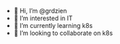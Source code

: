 - 👋 Hi, I’m @grdzien
- 👀 I’m interested in IT
- 🌱 I’m currently learning k8s
- 💞️ I’m looking to collaborate on k8s


<!---
grdzien/grdzien is a ✨ special ✨ repository because its `README.md` (this file) appears on your GitHub profile.
You can click the Preview link to take a look at your changes.
--->
